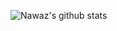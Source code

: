 ![Nawaz's github stats](https://github-readme-stats.vercel.app/api?username=Nawaz2000&show_icons=true)
